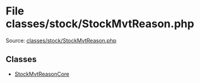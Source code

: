 File classes/stock/StockMvtReason.php
=========
Source: [classes/stock/StockMvtReason.php](https://github.com/PrestaShop/PrestaShop/blob/1.6.1.1/classes/stock/StockMvtReason.php)


Classes
-------

* [StockMvtReasonCore](class.StockMvtReasonCore)

